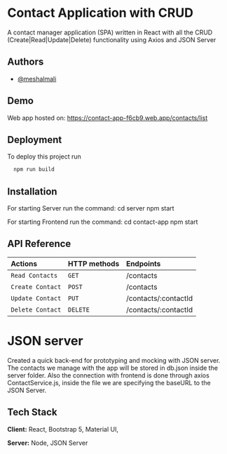 
# Contact Application with CRUD

A contact manager application (SPA) written in React with all the CRUD (Create|Read|Update|Delete) functionality using Axios and JSON Server


## Authors

- [@meshalmali](https://github.com/meshalmali)


## Demo

Web app hosted on: https://contact-app-f6cb9.web.app/contacts/list


## Deployment

To deploy this project run

```bash
  npm run build
```


## Installation
 
For starting Server run the command: cd server npm start 

For starting Frontend run the command: cd contact-app npm start

## API Reference


| Actions | HTTP methods    | Endpoints                |
| :-------- | :------- | :------------------------- |
| `Read Contacts` | `GET` | /contacts |
| `Create Contact` | `POST` | /contacts|
| `Update Contact` | `PUT` |/contacts/:contactId |
| `Delete Contact` | `DELETE` | /contacts/:contactId |






# JSON server

Created a quick back-end for prototyping and mocking with JSON server. The contacts we manage with the app will be stored in db.json inside the server folder. Also the connection with frontend is done through axios ContactService.js, inside the file we are specifying the baseURL to the JSON Server.
 
## Tech Stack

**Client:** React, Bootstrap 5, Material UI, 

**Server:** Node, JSON Server

